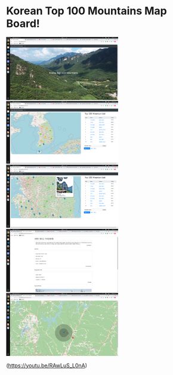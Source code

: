 # Korean Top 100 Mountains Map Board!

<img src="static/img/Screenshot from 2020-10-22 15-46-06.png" width="300">
<img src="static/img/Screenshot from 2020-10-22 15-46-10.png" width="300">
<img src="static/img/Screenshot from 2020-10-22 15-46-27.png" width="300">
<img src="static/img/Screenshot from 2020-10-22 15-46-46.png" width="300">
<img src="static/img/Screenshot from 2020-10-22 15-46-50.png" width="300">

(https://youtu.be/RAwLuS_L0nA)

